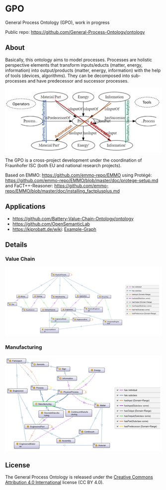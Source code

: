 # GPO

General Process Ontology (GPO), work in progress

Public repo: https://github.com/General-Process-Ontology/ontology

## About

Basically, this ontology aims to model processes. Processes are holistic perspective elements that transform inputs/educts (matter, energy, information) into output/products (matter, energy, information) with the help of tools (devices, algorithms). They can be decomposed into sub-processes and have predecessor and successor processes. 

![Process](docs/process_schema_annotated.png)

The GPO is a cross-project development under the coordination of Fraunhofer ISC (both EU and national research projects).

Based on EMMO: https://github.com/emmo-repo/EMMO
using Protégé: https://github.com/emmo-repo/EMMO/blob/master/doc/protege-setup.md
and FaCT++-Reasoner: https://github.com/emmo-repo/EMMO/blob/master/doc/installing_factplusplus.md

## Applications
* https://github.com/Battery-Value-Chain-Ontology/ontology
* https://github.com/OpenSemanticLab
* https://kiprobatt.de/wiki: [Example-Graph](https://kiprobatt.de/w/index.php?title=Special:RunQuery&form=LabProcess%2FQuery%2FInteractiveSemanticGraph&target=&OslTemplate%3ALabProcess%2FQuery%2FInteractiveSemanticGraph%5Broot%5D=LabObject%3AOSL924cea524c0648f7a29756b87e4efdef%23O0051%0A&OslTemplate%3ALabProcess%2FQuery%2FInteractiveSemanticGraph%5Bproperties%5D%5B0%5D=-IsSubprocessOf%0A&OslTemplate%3ALabProcess%2FQuery%2FInteractiveSemanticGraph%5Bproperties%5D%5B1%5D=-IsProcessParameterOf%0A&OslTemplate%3ALabProcess%2FQuery%2FInteractiveSemanticGraph%5Bproperties%5D%5B2%5D=-IsObjectParameterOf%0A&OslTemplate%3ALabProcess%2FQuery%2FInteractiveSemanticGraph%5Bproperties%5D%5B3%5D=HasOutput%0A&OslTemplate%3ALabProcess%2FQuery%2FInteractiveSemanticGraph%5Bproperties%5D%5B4%5D=-HasInput%0A&OslTemplate%3ALabProcess%2FQuery%2FInteractiveSemanticGraph%5Bproperties%5D%5B5%5D=-HasOutput%0A&OslTemplate%3ALabProcess%2FQuery%2FInteractiveSemanticGraph%5Bproperties%5D%5B6%5D=-HasObject%0A&OslTemplate%3ALabProcess%2FQuery%2FInteractiveSemanticGraph%5Bproperties%5D%5B7%5D=HasValue%0A&OslTemplate%3ALabProcess%2FQuery%2FInteractiveSemanticGraph%5Bproperties%5D%5Bis_list%5D=1%0A&OslTemplate%3ALabProcess%2FQuery%2FInteractiveSemanticGraph%5Bpermalink%5D%5Bis_checkbox%5D=true%0A&OslTemplate%3ALabProcess%2FQuery%2FInteractiveSemanticGraph%5Bautoexpand%5D%5Bis_checkbox%5D=true%0A&OslTemplate%3ALabProcess%2FQuery%2FInteractiveSemanticGraph%5Bautoexpand%5D%5Bvalue%5D=%0A&OslTemplate%3ALabProcess%2FQuery%2FInteractiveSemanticGraph%5Bdepth%5D=50%0A&_run=)

## Details

### Value Chain

![Value Chain](docs/valuechain.png)

### Manufacturing

![Manufacturing](docs/process_manufacturing_detailed.png)

## License

The General Process Ontology is released under the [Creative Commons Attribution 4.0 International](https://creativecommons.org/licenses/by/4.0/legalcode) license (CC BY 4.0).

